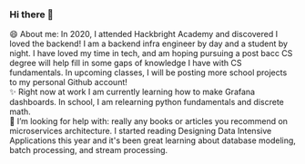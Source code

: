 ### Hi there 👋

<!--
**adinahhh/adinahhh** is a ✨ _special_ ✨ repository because its `README.md` (this file) appears on your GitHub profile.

Here are some ideas to get you started:

- 🔭 I’m currently working on getting a second bachelor's degree at Oregon 
- 🌱 I’m currently learning ...
- 👯 I’m looking to collaborate on ...
- 🤔 I’m looking for help with ...
- 💬 Ask me about ...
- 📫 How to reach me: ...
- 😄 Pronouns: ...
- ⚡ Fun fact: ...
-->

😄 About me: In 2020, I attended Hackbright Academy and discovered I loved the backend! I am a backend infra engineer by day and a student by night. I have loved my time in tech, and am hoping pursuing a post bacc CS degree will help fill in some gaps of knowledge I have with CS fundamentals. In upcoming classes, I will be posting more school projects to my personal Github account! <br>
✨ Right now at work I am currently learning how to make Grafana dashboards. In school, I am relearning python fundamentals and discrete math. <br>
🤔 I’m looking for help with: really any books or articles you recommend on microservices architecture. I started reading Designing Data Intensive Applications this year and it's been great learning about database modeling, batch processing, and stream processing.
